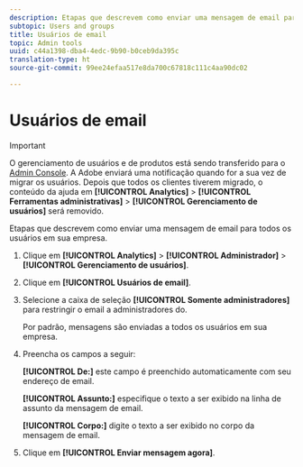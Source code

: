 ```yaml
---
description: Etapas que descrevem como enviar uma mensagem de email para todos os usuários em sua empresa.
subtopic: Users and groups
title: Usuários de email
topic: Admin tools
uuid: c44a1398-dba4-4edc-9b90-b0ceb9da395c
translation-type: ht
source-git-commit: 99ee24efaa517e8da700c67818c111c4aa90dc02

---
```



# Usuários de email

>[!IMPORTANT]
>
>O gerenciamento de usuários e de produtos está sendo transferido para o [Admin Console](https://helpx.adobe.com/br/enterprise/using/admin-console.html). A Adobe enviará uma notificação quando for a sua vez de migrar os usuários. Depois que todos os clientes tiverem migrado, o conteúdo da ajuda em **[!UICONTROL Analytics]** > **[!UICONTROL Ferramentas administrativas]** > **[!UICONTROL Gerenciamento de usuários]** será removido.

Etapas que descrevem como enviar uma mensagem de email para todos os usuários em sua empresa.

1. Clique em **[!UICONTROL Analytics]** > **[!UICONTROL Administrador]** > **[!UICONTROL Gerenciamento de usuários]**.
1. Clique em **[!UICONTROL Usuários de email]**.
1. Selecione a caixa de seleção **[!UICONTROL Somente administradores]** para restringir o email a administradores do.

   Por padrão, mensagens são enviadas a todos os usuários em sua empresa.
1. Preencha os campos a seguir:

   **[!UICONTROL De:]** este campo é preenchido automaticamente com seu endereço de email.

   **[!UICONTROL Assunto:]** especifique o texto a ser exibido na linha de assunto da mensagem de email.

   **[!UICONTROL Corpo:]** digite o texto a ser exibido no corpo da mensagem de email.
1. Clique em **[!UICONTROL Enviar mensagem agora]**.

